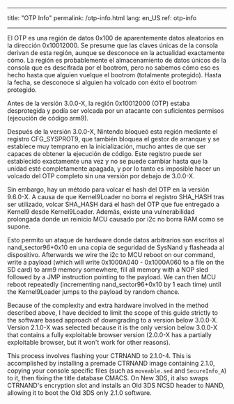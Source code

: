 * * *

title: "OTP Info" permalink: /otp-info.html lang: en_US ref: otp-info

* * *

El OTP es una región de datos 0x100 de aparentemente datos aleatorios en la dirección 0x10012000. Se presume que las claves únicas de la consola derivan de esta región, aunque se desconoce en la actualidad exactamente cómo. La región es probablemente el almacenamiento de datos únicos de la consola que es descifrada por el bootrom, pero no sabemos cómo eso es hecho hasta que alguien vuelque el bootrom (totalmente protegido). Hasta la fecha, se desconoce si alguien ha volcado con éxito el bootrom protegido.

Antes de la versión 3.0.0-X, la región 0x10012000 (OTP) estaba desprotegida y podía ser volcada por un atacante con suficientes permisos (ejecución de código arm9).

Después de la versión 3.0.0-X, Nintendo bloqueó esta región mediante el registro CFG_SYSPROT9, que también bloquea el gestor de arranque y se establece muy temprano en la inicialización, mucho antes de que ser capaces de obtener la ejecución de código. Este registro puede ser establecido exactamente una vez y no se puede cambiar hasta que la unidad esté completamente apagada, y por lo tanto es imposible hacer un volcado del OTP completo sin una versión por debajo de 3.0.0-X.

Sin embargo, hay un método para volcar el hash del OTP en la versión 9.6.0-X. A causa de que Kernel9Loader no borra el registro SHA_HASH tras ser utilizado, volcar SHA_HASH dará el hash del OTP que fue entregado a Kernel9 desde Kernel9Loader. Además, existe una vulnerabilidad prolongada donde un reinicio MCU causado por i2c no borra RAM como se supone.

Esto permito un ataque de hardware donde datos arbitrarios son escritos al nand_sector96+0x10 en una copia de seguridad de SysNand y flasheada al dispositivo. Afterwards we wire the i2c to MCU reboot on our command, write a payload (which will write 0x1000A040 - 0x1000A060 to a file on the SD card) to arm9 memory somewhere, fill all memory with a NOP sled followed by a JMP instruction pointing to the payload. We can then MCU reboot repeatedly (incrementing nand_sector96+0x10 by 1 each time) until the Kernel9Loader jumps to the payload by random chance.

Because of the complexity and extra hardware involved in the method described above, I have decided to limit the scope of this guide strictly to the software based approach of downgrading to a version below 3.0.0-X. Version 2.1.0-X was selected because it is the only version below 3.0.0-X that contains a fully exploitable browser version (2.0.0-X has a partially exploitable browser, but it won't work for other reasons).

This process involves flashing your CTRNAND to 2.1.0-4. This is accomplished by installing a premade CTRNAND image containing 2.1.0, copying your console specific files (such as `moveable.sed` and `SecureInfo_A`) to it, then fixing the title database CMACS. On New 3DS, it also swaps CTRNAND's encryption slot and installs an Old 3DS NCSD header to NAND, allowing it to boot the Old 3DS only 2.1.0 software.